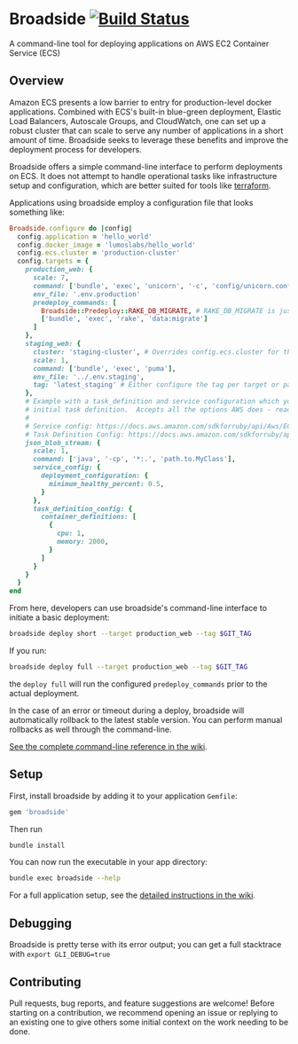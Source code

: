 # Broadside [![Build Status](https://travis-ci.org/lumoslabs/broadside.svg?branch=master)](https://travis-ci.org/lumoslabs/broadside)

A command-line tool for deploying applications on AWS EC2 Container Service (ECS)

## Overview
Amazon ECS presents a low barrier to entry for production-level docker applications. Combined with ECS's built-in blue-green deployment, Elastic Load Balancers, Autoscale Groups, and CloudWatch, one can set up a robust cluster that can scale to serve any number of applications in a short amount of time. Broadside seeks to leverage these benefits and improve the deployment process for developers.

Broadside offers a simple command-line interface to perform deployments on ECS. It does not attempt to handle operational tasks like infrastructure setup and configuration, which are better suited for tools like [terraform](https://www.terraform.io/).

Applications using broadside employ a configuration file that looks something like:

```ruby
Broadside.configure do |config|
  config.application = 'hello_world'
  config.docker_image = 'lumoslabs/hello_world'
  config.ecs.cluster = 'production-cluster'
  config.targets = {
    production_web: {
      scale: 7,
      command: ['bundle', 'exec', 'unicorn', '-c', 'config/unicorn.conf.rb'],
      env_file: '.env.production'
      predeploy_commands: [
        Broadside::Predeploy::RAKE_DB_MIGRATE, # RAKE_DB_MIGRATE is just a constant for your convenience
        ['bundle', 'exec', 'rake', 'data:migrate']
      ]
    },
    staging_web: {
      cluster: 'staging-cluster', # Overrides config.ecs.cluster for this target only
      scale: 1,
      command: ['bundle', 'exec', 'puma'],
      env_file: '../.env.staging',
      tag: 'latest_staging' # Either configure the tag per target or pass --tag to the deploy command
    },
    # Example with a task_definition and service configuration which you use to bootstrap a service and
    # initial task definition.  Accepts all the options AWS does - read their documentation for details:
    #
    # Service config: https://docs.aws.amazon.com/sdkforruby/api/Aws/ECS/Client.html#create_service-instance_method
    # Task Definition Config: https://docs.aws.amazon.com/sdkforruby/api/Aws/ECS/Client.html#register_task_definition-instance_method
    json_blob_stream: {
      scale: 1,
      command: ['java', '-cp', '*:.', 'path.to.MyClass'],
      service_config: {
        deployment_configuration: {
          minimum_healthy_percent: 0.5,
        }
      },
      task_definition_config: {
        container_definitions: [
          {
            cpu: 1,
            memory: 2000,
          }
        ]
      }
    }
  }
end
```

From here, developers can use broadside's command-line interface to initiate a basic deployment:

```bash
broadside deploy short --target production_web --tag $GIT_TAG
```

If you run:

```bash
broadside deploy full --target production_web --tag $GIT_TAG
```

the `deploy full` will run the configured `predeploy_commands` prior to the actual deployment.

In the case of an error or timeout during a deploy, broadside will automatically rollback to the latest stable version. You can perform manual rollbacks as well through the command-line.

[See the complete command-line reference in the wiki](https://github.com/lumoslabs/broadside/wiki/CLI-reference).


## Setup
First, install broadside by adding it to your application `Gemfile`:

```ruby
gem 'broadside'
```

Then run
```bash
bundle install
```

You can now run the executable in your app directory:
```bash
bundle exec broadside --help
```

For a full application setup, see the [detailed instructions in the wiki](https://github.com/lumoslabs/broadside/wiki/Setup).

## Debugging
Broadside is pretty terse with its error output; you can get a full stacktrace with `export GLI_DEBUG=true`

## Contributing
Pull requests, bug reports, and feature suggestions are welcome! Before starting on a contribution, we recommend opening an issue or replying to an existing one to give others some initial context on the work needing to be done.
